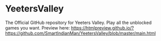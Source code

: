 # YeetersValley
The Official GitHub repository for Yeeters Valley. Play all the unblocked games you want.
Preview here: https://htmlpreview.github.io/?https://github.com/SmartIndianMan/YeetersValley/blob/master/main.html
